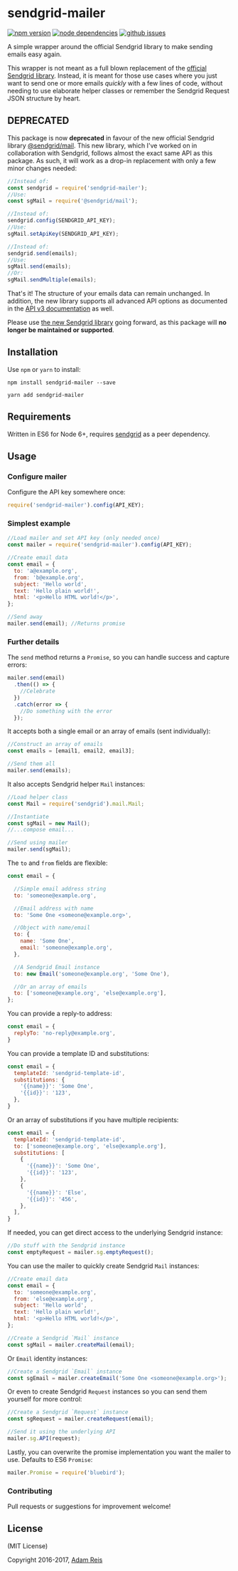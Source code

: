 # sendgrid-mailer

[![npm version](https://img.shields.io/npm/v/sendgrid-mailer.svg)](https://www.npmjs.com/package/sendgrid-mailer)
[![node dependencies](https://david-dm.org/adamreisnz/sendgrid-mailer.svg)](https://david-dm.org/adamreisnz/sendgrid-mailer)
[![github issues](https://img.shields.io/github/issues/adamreisnz/sendgrid-mailer.svg)](https://github.com/adamreisnz/sendgrid-mailer/issues)

A simple wrapper around the official Sendgrid library to make sending emails easy again.

This wrapper is not meant as a full blown replacement of the
[official Sendgrid library](https://www.npmjs.com/package/sendgrid). Instead,
it is meant for those use cases where you just want to send one or more emails *quickly*
with a few lines of code, without needing to use elaborate helper classes or remember the Sendgrid Request JSON structure by heart.

## DEPRECATED
This package is now **deprecated** in favour of the new official Sendgrid library [@sendgrid/mail](https://www.npmjs.com/package/@sendgrid/mail). This new library, which I've worked on in collaboration with Sendgrid, follows almost the exact same API as this package. As such, it will work as a drop-in replacement with only a few minor changes needed:

```js
//Instead of:
const sendgrid = require('sendgrid-mailer');
//Use:
const sgMail = require('@sendgrid/mail');

//Instead of:
sendgrid.config(SENDGRID_API_KEY);
//Use:
sgMail.setApiKey(SENDGRID_API_KEY);

//Instead of:
sendgrid.send(emails);
//Use:
sgMail.send(emails);
//Or:
sgMail.sendMultiple(emails);
```

That's it! The structure of your emails data can remain unchanged. In addition, the new library supports all advanced API options as documented in the [API v3 documentation](https://sendgrid.com/docs/API_Reference/Web_API_v3/Mail/index.html) as well.

Please use [the new Sendgrid library](https://www.npmjs.com/package/@sendgrid/mail) going forward, as this package will **no longer be maintained or supported**.

## Installation
Use `npm` or `yarn` to install:

```
npm install sendgrid-mailer --save
```

```
yarn add sendgrid-mailer
```

## Requirements
Written in ES6 for Node 6+, requires [sendgrid](https://www.npmjs.com/package/sendgrid) as a peer dependency.

## Usage

### Configure mailer

Configure the API key somewhere once:
```js
require('sendgrid-mailer').config(API_KEY);
```

### Simplest example
```js
//Load mailer and set API key (only needed once)
const mailer = require('sendgrid-mailer').config(API_KEY);

//Create email data
const email = {
  to: 'a@example.org',
  from: 'b@example.org',
  subject: 'Hello world',
  text: 'Hello plain world!',
  html: '<p>Hello HTML world!</p>',
};

//Send away
mailer.send(email); //Returns promise
```

### Further details

The `send` method returns a `Promise`, so you can handle success and capture errors:

```js
mailer.send(email)
  .then(() => {
    //Celebrate
  })
  .catch(error => {
    //Do something with the error
  });
```

It accepts both a single email or an array of emails (sent individually):

```js
//Construct an array of emails
const emails = [email1, email2, email3];

//Send them all
mailer.send(emails);
```

It also accepts Sendgrid helper `Mail` instances:

```js
//Load helper class
const Mail = require('sendgrid').mail.Mail;

//Instantiate
const sgMail = new Mail();
//...compose email...

//Send using mailer
mailer.send(sgMail);
```

The `to` and `from` fields are flexible:

```js
const email = {

  //Simple email address string
  to: 'someone@example.org',

  //Email address with name
  to: 'Some One <someone@example.org>',

  //Object with name/email
  to: {
    name: 'Some One',
    email: 'someone@example.org',
  },

  //A Sendgrid Email instance
  to: new Email('someone@example.org', 'Some One'),

  //Or an array of emails
  to: ['someone@example.org', 'else@example.org'],
};
```

You can provide a reply-to address:

```js
const email = {
  replyTo: 'no-reply@example.org',
}
```

You can provide a template ID and substitutions:

```js
const email = {
  templateId: 'sendgrid-template-id',
  substitutions: {
    '{{name}}': 'Some One',
    '{{id}}': '123',
  },
}
```

Or an array of substitutions if you have multiple recipients:

```js
const email = {
  templateId: 'sendgrid-template-id',
  to: ['someone@example.org', 'else@example.org'],
  substitutions: [
    {
      '{{name}}': 'Some One',
      '{{id}}': '123',
    },
    {
      '{{name}}': 'Else',
      '{{id}}': '456',
    },
  ],
}
```

If needed, you can get direct access to the underlying Sendgrid instance:

```js
//Do stuff with the Sendgrid instance
const emptyRequest = mailer.sg.emptyRequest();
```

You can use the mailer to quickly create Sendgrid `Mail` instances:

```js
//Create email data
const email = {
  to: 'someone@example.org',
  from: 'else@example.org',
  subject: 'Hello world',
  text: 'Hello plain world!',
  html: '<p>Hello HTML world!</p>',
};

//Create a Sendgrid `Mail` instance
const sgMail = mailer.createMail(email);
```

Or `Email` identity instances:

```js
//Create a Sendgrid `Email` instance
const sgEmail = mailer.createEmail('Some One <someone@example.org>');
```

Or even to create Sendgrid `Request` instances so you can send them yourself for more control:

```js
//Create a Sendgrid `Request` instance
const sgRequest = mailer.createRequest(email);

//Send it using the underlying API
mailer.sg.API(request);
```

Lastly, you can overwrite the promise implementation you want the mailer to use. Defaults to ES6 `Promise`:

```js
mailer.Promise = require('bluebird');
```

### Contributing
Pull requests or suggestions for improvement welcome!

## License
(MIT License)

Copyright 2016-2017, [Adam Reis](http://adam.reis.nz)
